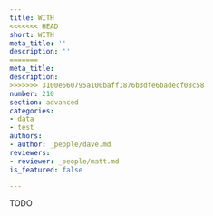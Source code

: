 ```yaml
---
title: WITH
<<<<<<< HEAD
short: WITH
meta_title: ''
description: ''
=======
meta_title:
description:
>>>>>>> 3100e660795a100baff1876b3dfe6badecf08c58
number: 210
section: advanced
categories:
- data
- test
authors:
- author: _people/dave.md
reviewers:
- reviewer: _people/matt.md
is_featured: false

---
```

TODO
